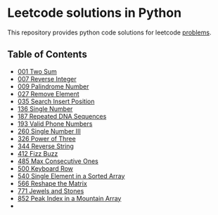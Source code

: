 # Leetcode solutions in Python

This repository provides python code solutions for leetcode [problems](https://leetcode.com/problemset/all/).

## Table of Contents
* [001 Two Sum](https://github.com/ipudu/leetcode-solutions/blob/master/solutions/001_two-sum.py)
* [007 Reverse Integer](https://github.com/ipudu/leetcode-solutions/blob/master/solutions/007_reverse-integer.py)
* [009 Palindrome Number](https://github.com/ipudu/leetcode-solutions/blob/master/solutions/009_palindrome-number.py)
* [027 Remove Element](https://github.com/ipudu/leetcode-solutions/blob/master/solutions/027_remove-element.py)
* [035 Search Insert Position](https://github.com/ipudu/leetcode-solutions/blob/master/solutions/035_search-insert-position.py)
* [136 Single Number](https://github.com/ipudu/leetcode-solutions/blob/master/solutions/136_single-number.py)
* [187 Repeated DNA Sequences](https://github.com/ipudu/leetcode-solutions/blob/master/solutions/187_repeated-dna-sequences.py)
* [193 Valid Phone Numbers](https://github.com/ipudu/leetcode-solutions/blob/master/solutions/193_valid-phone-numbers.py)
* [260 Single Number III](https://github.com/ipudu/leetcode-solutions/blob/master/solutions/260_single-number-iii.py)
* [326 Power of Three](https://github.com/ipudu/leetcode-solutions/blob/master/solutions/326_power-of-three.py)
* [344 Reverse String](https://github.com/ipudu/leetcode-solutions/blob/master/solutions/344_reverse-string.py)
* [412 Fizz Buzz](https://github.com/ipudu/leetcode-solutions/blob/master/solutions/485_max-consecutive-ones.py)
* [485 Max Consecutive Ones](https://github.com/ipudu/leetcode-solutions/blob/master/solutions/485_max-consecutive-ones.py)
* [500 Keyboard Row](https://github.com/ipudu/leetcode-solutions/blob/master/solutions/500_keyboard-row.py)
* [540 Single Element in a Sorted Array](https://github.com/ipudu/leetcode-solutions/blob/master/solutions/540_single-element-in-a-sorted-array.py)
* [566 Reshape the Matrix](https://github.com/ipudu/leetcode-solutions/blob/master/solutions/566_reshape-the-matrix.py)
* [771 Jewels and Stones](https://github.com/ipudu/leetcode-solutions/blob/master/solutions/771_jewels-and-stones.py)
* [852 Peak Index in a Mountain Array](https://github.com/ipudu/leetcode-solutions/blob/master/solutions/852_peak-index-in-a-mountain-array.py)
* [](https://github.com/ipudu/leetcode-solutions/blob/master/solutions/)
